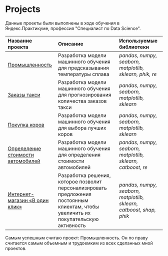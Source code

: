 # Projects

Данные проекты были выполнены в ходе обучения в Яндекс.Практикуме, профессия "Специалист по Data Science".

| Название проекта | Описание | Используемые библиотеки | 
| :---------------------- | :---------------------- | :---------------------- |
| [Промышленность](Industry_project) | Разработка модели машинного обучения для предсказывания температуры сплава | *pandas, numpy, seaborn, matplotlib, sklearn, phik, re* |
| [Заказы такси](Order_taxi_projects) | Разработка модели машинного обучения для прогнозирования количества заказов такси | *pandas, numpy, seaborn, matplotlib, sklearn* |
| [Покупка коров](Cow_buy_project) | Разработка модели машинного обучения для выбора лучших коров | *pandas, numpy, seaborn, matplotlib, sklearn* |
| [Определение стоимости автомобилей](car_price_project) | Разработка модели машинного обучения для определения стоимости автомобилей | *pandas, numpy, seaborn, matplotlib, sklearn, catboost, re* |
| [Интернет-магазин «В один клик»](Сustomer_activity_project) | Разработка решения, которое позволит персонализировать предложения постоянным клиентам, чтобы увеличить их покупательскую активность | *pandas, numpy, seaborn, matplotlib, sklearn, catboost, shap, phik* |

Самым успешным считаю проект: Промышленность. Он по праву считается самым объемным и трудоемким из всех сделанных мной проектов. 

